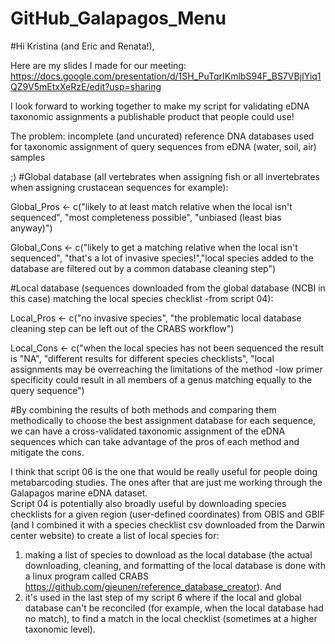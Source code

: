 # GitHub_Galapagos_Menu

#Hi Kristina (and Eric and Renata!), 

Here are my slides I made for our meeting: https://docs.google.com/presentation/d/1SH_PuTqrIKmlbS94F_BS7VBjIYiq1QZ9V5mEtxXeRzE/edit?usp=sharing

I look forward to working together to make my script for validating eDNA taxonomic assignments a publishable product that people could use!  

The problem: incomplete (and uncurated) reference DNA databases used for taxonomic assignment of query sequences from eDNA (water, soil, air) samples

;)
#Global database (all vertebrates when assigning fish or all invertebrates when assigning crustacean sequences for example):

Global_Pros <- c("likely to at least match relative when the local isn't sequenced", "most completeness possible", "unbiased (least bias anyway)")

Global_Cons <- c("likely to get a matching relative when the local isn't sequenced", "that's a lot of invasive species!","local species added to the database are filtered out by a common database cleaning step")

#Local database (sequences downloaded from the global database (NCBI in this case) matching the local species checklist -from script 04):

Local_Pros <- c("no invasive species", "the problematic local database cleaning step can be left out of the CRABS workflow")

Local_Cons <- c("when the local species has not been sequenced the result is "NA", "different results for different species checklists", "local assignments may be overreaching the limitations of the method -low primer specificity could result in all members of a genus matching equally to the query sequence")

#By combining the results of both methods and comparing them methodically to choose the best assignment database for each sequence, we can have a cross-validated taxonomic assignment of the eDNA sequences which can take advantage of the pros of each method and mitigate the cons.  

I think that script 06 is the one that would be really useful for people doing metabarcoding studies. The ones after that are just me working through the Galapagos marine eDNA dataset.  
Script 04 is potentially also broadly useful by downloading species checklists for a given region (user-defined coordinates) from OBIS and GBIF (and I combined it with a species checklist csv downloaded from the Darwin center website) to create a list of local species for:
1) making a list of species to download as the local database (the actual downloading, cleaning, and formatting of the local database is done with a linux program called CRABS https://github.com/gjeunen/reference_database_creator). And
2) it's used in the last step of my script 6 where if the local and global database can't be reconciled (for example, when the local database had no match), to find a match in the local checklist (sometimes at a higher taxonomic level).




 
